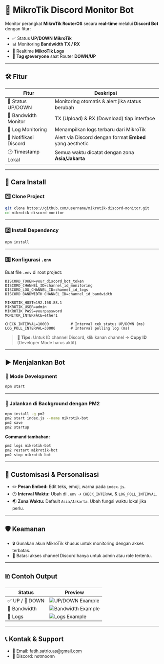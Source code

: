 # 📱 MikroTik Discord Monitor Bot

Monitor perangkat **MikroTik RouterOS** secara **real-time** melalui **Discord Bot** dengan fitur:

* ✅ Status **UP/DOWN MikroTik**
* 📊 Monitoring **Bandwidth TX / RX**
* 📜 Realtime **MikroTik Logs**
* 🔔 **Tag @everyone** saat Router **DOWN/UP**

---

## 🛠️ Fitur

| Fitur                 | Deskripsi                                                |
| --------------------- | -------------------------------------------------------- |
| 🔄 Status UP/DOWN     | Monitoring otomatis & alert jika status berubah          |
| 📱 Bandwidth Monitor  | TX (Upload) & RX (Download) tiap interface               |
| 📜 Log Monitoring     | Menampilkan logs terbaru dari MikroTik                   |
| 🔣 Notifikasi Discord | Alert via Discord dengan format **Embed** yang aesthetic |
| 🕒 Timestamp Lokal    | Semua waktu dicatat dengan zona **Asia/Jakarta**         |

---

## 🚀 Cara Install

### 1️⃣ Clone Project

```bash
git clone https://github.com/username/mikrotik-discord-monitor.git
cd mikrotik-discord-monitor
```

---

### 2️⃣ Install Dependency

```bash
npm install
```

---

### 3️⃣ Konfigurasi `.env`

Buat file `.env` di root project:

```env
DISCORD_TOKEN=your_discord_bot_token
DISCORD_CHANNEL_ID=channel_id_monitoring
DISCORD_LOG_CHANNEL_ID=channel_id_logs
DISCORD_BANDWIDTH_CHANNEL_ID=channel_id_bandwidth

MIKROTIK_HOST=192.168.88.1
MIKROTIK_USER=admin
MIKROTIK_PASS=yourpassword
MONITOR_INTERFACE=ether1

CHECK_INTERVAL=10000          # Interval cek status UP/DOWN (ms)
LOG_POLL_INTERVAL=30000       # Interval polling log (ms)
```

> 🌟 **Tips:** Untuk ID channel Discord, klik kanan channel → **Copy ID** (Developer Mode harus aktif).

---

## ▶️ Menjalankan Bot

### 🔹 Mode Development

```bash
npm start
```

---

### 🔹 Jalankan di Background dengan PM2

```bash
npm install -g pm2
pm2 start index.js --name mikrotik-bot
pm2 save
pm2 startup
```

**Command tambahan:**

```bash
pm2 logs mikrotik-bot
pm2 restart mikrotik-bot
pm2 stop mikrotik-bot
```

---

## 🎨 Customisasi & Personalisasi

* ✏️ **Pesan Embed:** Edit teks, emoji, warna pada `index.js`.
* 🕒 **Interval Waktu:** Ubah di `.env` → `CHECK_INTERVAL` & `LOG_POLL_INTERVAL`.
* 🌏 **Zona Waktu:** Default `Asia/Jakarta`. Ubah fungsi waktu lokal jika perlu.

---

## 🛡️ Keamanan

* 🔒 Gunakan akun MikroTik khusus untuk monitoring dengan akses terbatas.
* 🔐 Batasi akses channel Discord hanya untuk admin atau role tertentu.

---

## 🗈️ Contoh Output

| Status       | Preview                                                        |
| ------------ | -------------------------------------------------------------- |
| ✅ UP / 🔴 DOWN | ![UP/DOWN Example]([https://i.imgur.com/UpExample.png](https://cdn.discordapp.com/attachments/1250790910556635169/1395438571069898762/image.png?ex=687a72f1&is=68792171&hm=5d82b0a1f6320d478b0a438f8def98e959c3a847624d0cd7c17017b1cd6db6bb&))               |
| 📱 Bandwidth | ![Bandwidth Example]([https://i.imgur.com/BandwidthExample.png](https://cdn.discordapp.com/attachments/1250790910556635169/1395438850083655761/image.png?ex=687a7333&is=687921b3&hm=f80cc4f669ebdd200520a0793892c0c20401cc2b4ba6f82a02b1bf21efe1e2f8&)) |
| 📜 Logs      | ![Logs Example]([https://i.imgur.com/LogsExample.png](https://cdn.discordapp.com/attachments/1250790910556635169/1395438969185108026/image.png?ex=687a7350&is=687921d0&hm=3a095f6de987f3cc7ca22e39a642eb989917d1a2f7e074c6a8b6595b5d0e2dc2&))           |

---

## 📞 Kontak & Support

* 📧 Email: [fatih.satrio.as@gmail.com](mailto:fatih.satrio.as@gmail.com)
* 💬 Discord: notmoonn
